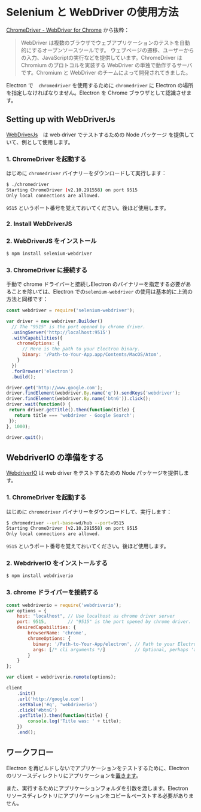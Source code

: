 <!-- # Using Selenium and WebDriver -->
# Selenium と WebDriver の使用方法

<!-- From [ChromeDriver - WebDriver for Chrome][chrome-driver]: -->
[ChromeDriver - WebDriver for Chrome][chrome-driver] から抜粋：

<!-- > WebDriver is an open source tool for automated testing of web apps across many
> browsers. It provides capabilities for navigating to web pages, user input,
> JavaScript execution, and more. ChromeDriver is a standalone server which
> implements WebDriver's wire protocol for Chromium. It is being developed by
> members of the Chromium and WebDriver teams. -->

> WebDriver は複数のブラウザでウェブアプリケーションのテストを自動的にするオープンソースツールです。
> ウェブページの遷移、ユーザーからの入力、JavaScriptの実行などを提供しています。ChromeDriver は
> Chromium のプロトコルを実装する WebDriver の単独で動作するサーバです。Chromium と WebDriver
> のチームによって開発されてきました。

<!-- In order to use `chromedriver` with Electron you have to tell it where to
find Electron and make it think Electron is the Chrome browser. -->

Electron で　`chromedriver` を使用するために `chromedriver` に Electron の場所を指定しなければなりません。Electron を Chrome ブラウザとして認識させます。

## Setting up with WebDriverJs

<!-- [WebDriverJs](https://code.google.com/p/selenium/wiki/WebDriverJs) provides
a Node package for testing with web driver, we will use it as an example. -->

[WebDriverJs](https://code.google.com/p/selenium/wiki/WebDriverJs)　は web driver でテストするための Node パッケージ を提供していて、例として使用します。

<!-- ### 1. Start ChromeDriver -->
### 1. ChromeDriver を起動する

<!-- First you need to download the `chromedriver` binary, and run it: -->
はじめに `chromedriver` バイナリーをダウンロードして実行します：

```bash
$ ./chromedriver
Starting ChromeDriver (v2.10.291558) on port 9515
Only local connections are allowed.
```

<!-- Remember the port number `9515`, which will be used later -->
`9515` というポート番号を覚えておいてください。後ほど使用します。

### 2. Install WebDriverJS
### 2. WebDriverJS をインストール

```bash
$ npm install selenium-webdriver
```

<!-- ### 3. Connect to ChromeDriver -->
### 3. ChromeDriver に接続する

<!-- The usage of `selenium-webdriver` with Electron is basically the same with
upstream, except that you have to manually specify how to connect chrome driver
and where to find Electron's binary: -->

手動で chrome ドライバーと接続しElectron のバイナリーを指定する必要があることを除いては、Electron での`selenium-webdriver` の使用は基本的に上流の方法と同様です：

```javascript
const webdriver = require('selenium-webdriver');

var driver = new webdriver.Builder()
  // The "9515" is the port opened by chrome driver.
  .usingServer('http://localhost:9515')
  .withCapabilities({
    chromeOptions: {
      // Here is the path to your Electron binary.
      binary: '/Path-to-Your-App.app/Contents/MacOS/Atom',
    }
  })
  .forBrowser('electron')
  .build();

driver.get('http://www.google.com');
driver.findElement(webdriver.By.name('q')).sendKeys('webdriver');
driver.findElement(webdriver.By.name('btnG')).click();
driver.wait(function() {
 return driver.getTitle().then(function(title) {
   return title === 'webdriver - Google Search';
 });
}, 1000);

driver.quit();
```

<!-- ## Setting up with WebdriverIO -->
## WebdriverIO の準備をする

<!-- [WebdriverIO](http://webdriver.io/) provides a Node package for testing with web
driver. -->

[WebdriverIO](http://webdriver.io/) は web driver をテストするための Node パッケージを提供します。

<!-- ### 1. Start ChromeDriver -->
### 1. ChromeDriver を起動する

<!-- First you need to download the `chromedriver` binary, and run it: -->
はじめに `chromedriver` バイナリーをダウンロードして、実行します：

```bash
$ chromedriver --url-base=wd/hub --port=9515
Starting ChromeDriver (v2.10.291558) on port 9515
Only local connections are allowed.
```

<!-- Remember the port number `9515`, which will be used later -->
`9515` というポート番号を覚えておいてください。後ほど使用します。

<!-- ### 2. Install WebdriverIO -->
### 2. WebdriverIO をインストールする

```bash
$ npm install webdriverio
```

<!-- ### 3. Connect to chrome driver -->
### 3. chrome ドライバーを接続する

```javascript
const webdriverio = require('webdriverio');
var options = {
    host: "localhost", // Use localhost as chrome driver server
    port: 9515,        // "9515" is the port opened by chrome driver.
    desiredCapabilities: {
        browserName: 'chrome',
        chromeOptions: {
          binary: '/Path-to-Your-App/electron', // Path to your Electron binary.
          args: [/* cli arguments */]           // Optional, perhaps 'app=' + /path/to/your/app/
        }
    }
};

var client = webdriverio.remote(options);

client
    .init()
    .url('http://google.com')
    .setValue('#q', 'webdriverio')
    .click('#btnG')
    .getTitle().then(function(title) {
        console.log('Title was: ' + title);
    })
    .end();
```

<!-- ## Workflow -->
## ワークフロー

<!-- To test your application without rebuilding Electron, simply
[place](https://github.com/atom/electron/blob/master/docs/tutorial/application-distribution.md)
your app source into Electron's resource directory. -->

Electron を再ビルドしないでアプリケーションをテストするために、Electron のリソースディレクトリにアプリケーションを[置きます](https://github.com/atom/electron/blob/master/docs/tutorial/application-distribution.md)。

<!-- Alternatively, pass an argument to run with your electron binary that points to
your app's folder. This eliminates the need to copy-paste your app into
Electron's resource directory. -->

また、実行するためにアプリケーションフォルダを引数を渡します。Electron リソースディレクトリにアプリケーションをコピー＆ペーストする必要がありません。


[chrome-driver]: https://sites.google.com/a/chromium.org/chromedriver/
